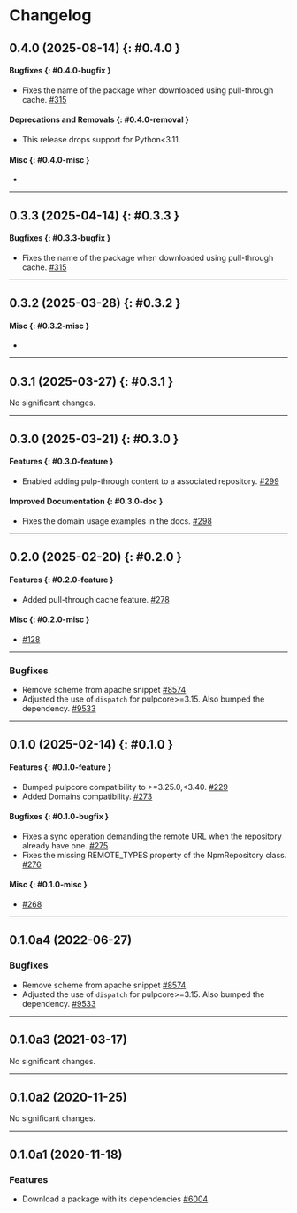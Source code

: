 # Changelog

[//]: # (You should *NOT* be adding new change log entries to this file, this)
[//]: # (file is managed by towncrier. You *may* edit previous change logs to)
[//]: # (fix problems like typo corrections or such.)
[//]: # (To add a new change log entry, please see the contributing docs.)
[//]: # (WARNING: Don't drop the towncrier directive!)

[//]: # (towncrier release notes start)

## 0.4.0 (2025-08-14) {: #0.4.0 }

#### Bugfixes {: #0.4.0-bugfix }

- Fixes the name of the package when downloaded using pull-through cache.
  [#315](https://github.com/pulp/pulp_npm/issues/315)

#### Deprecations and Removals {: #0.4.0-removal }

- This release drops support for Python<3.11.

#### Misc {: #0.4.0-misc }

- 

---

## 0.3.3 (2025-04-14) {: #0.3.3 }

#### Bugfixes {: #0.3.3-bugfix }

- Fixes the name of the package when downloaded using pull-through cache.
  [#315](https://github.com/pulp/pulp_npm/issues/315)

---

## 0.3.2 (2025-03-28) {: #0.3.2 }

#### Misc {: #0.3.2-misc }

- 

---

## 0.3.1 (2025-03-27) {: #0.3.1 }

No significant changes.

---

## 0.3.0 (2025-03-21) {: #0.3.0 }

#### Features {: #0.3.0-feature }

- Enabled adding pulp-through content to a associated repository.
  [#299](https://github.com/pulp/pulp_npm/issues/299)

#### Improved Documentation {: #0.3.0-doc }

- Fixes the domain usage examples in the docs.
  [#298](https://github.com/pulp/pulp_npm/issues/298)

---

## 0.2.0 (2025-02-20) {: #0.2.0 }

#### Features {: #0.2.0-feature }

- Added pull-through cache feature.
  [#278](https://github.com/pulp/pulp_npm/issues/278)

#### Misc {: #0.2.0-misc }

- [#128](https://github.com/pulp/pulp_npm/issues/128)

---

### Bugfixes

-   Remove scheme from apache snippet
    [#8574](https://pulp.plan.io/issues/8574)
-   Adjusted the use of `dispatch` for pulpcore>=3.15. Also bumped the dependency.
    [#9533](https://pulp.plan.io/issues/9533)

---

## 0.1.0 (2025-02-14) {: #0.1.0 }

#### Features {: #0.1.0-feature }

- Bumped pulpcore compatibility to >=3.25.0,<3.40.
  [#229](https://github.com/pulp/pulp_npm/issues/229)
- Added Domains compatibility.
  [#273](https://github.com/pulp/pulp_npm/issues/273)

#### Bugfixes {: #0.1.0-bugfix }

- Fixes a sync operation demanding the remote URL when the repository already have one.
  [#275](https://github.com/pulp/pulp_npm/issues/275)
- Fixes the missing REMOTE_TYPES property of the NpmRepository class.
  [#276](https://github.com/pulp/pulp_npm/issues/276)

#### Misc {: #0.1.0-misc }

- [#268](https://github.com/pulp/pulp_npm/issues/268)

---

## 0.1.0a4 (2022-06-27)

### Bugfixes

-   Remove scheme from apache snippet
    [#8574](https://pulp.plan.io/issues/8574)
-   Adjusted the use of `dispatch` for pulpcore>=3.15. Also bumped the dependency.
    [#9533](https://pulp.plan.io/issues/9533)

---

## 0.1.0a3 (2021-03-17)

No significant changes.

---

## 0.1.0a2 (2020-11-25)

No significant changes.

---

## 0.1.0a1 (2020-11-18)

### Features

-   Download a package with its dependencies
    [#6004](https://pulp.plan.io/issues/6004)
